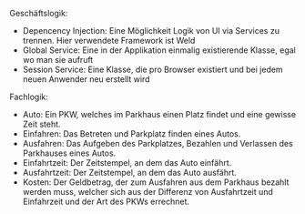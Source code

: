 Geschäftslogik:
- Depencency Injection: Eine Möglichkeit Logik von UI via Services zu trennen. Hier verwendete Framework ist Weld
- Global Service: Eine in der Applikation einmalig existierende Klasse, egal wo man sie aufruft
- Session Service: Eine Klasse, die pro Browser existiert und bei jedem neuen Anwender neu erstellt wird

Fachlogik:
- Auto: Ein PKW, welches im Parkhaus einen Platz findet und eine gewisse Zeit steht.
- Einfahren: Das Betreten und Parkplatz finden eines Autos.
- Ausfahren: Das Aufgeben des Parkplatzes, Bezahlen und Verlassen des Parkhauses eines Autos.
- Einfahrtzeit: Der Zeitstempel, an dem das Auto einfährt.
- Ausfahrtzeit: Der Zeitstempel, an dem das Auto ausfährt.
- Kosten: Der Geldbetrag, der zum Ausfahren aus dem Parkhaus bezahlt werden muss, welcher sich aus der Differenz von 
  Ausfahrtzeit und Einfahrzeit und der Art des PKWs errechnet.